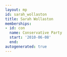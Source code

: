 ```yaml
---
layout: mp
id: sarah_wollaston
title: Sarah Wollaston
memberships:
- id: con
  name: Conservative Party
  start: '2010-06-08'
  end: 
autogenerated: true
---
```

